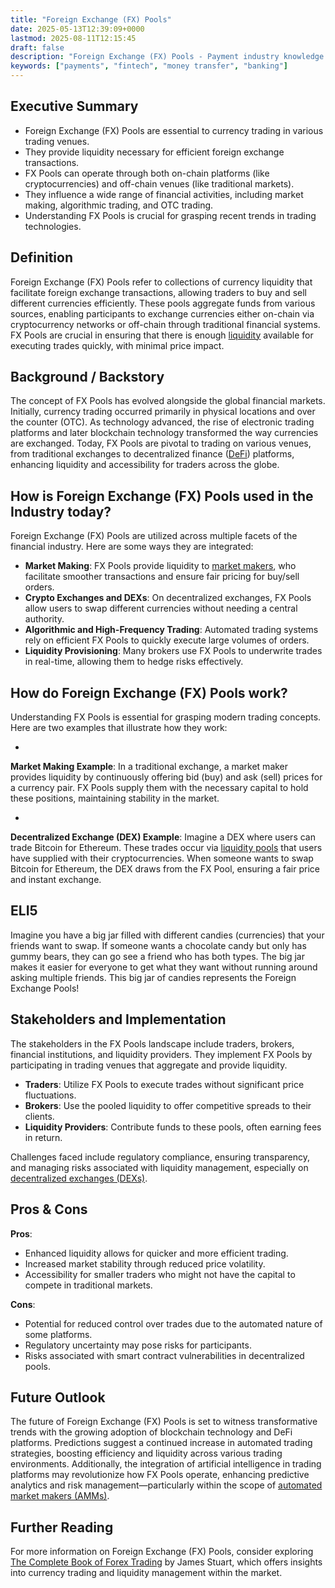 ```yaml
---
title: "Foreign Exchange (FX) Pools"
date: 2025-05-13T12:39:09+0000
lastmod: 2025-08-11T12:15:45
draft: false
description: "Foreign Exchange (FX) Pools - Payment industry knowledge and insights"
keywords: ["payments", "fintech", "money transfer", "banking"]
---
```


## Executive Summary

- Foreign Exchange (FX) Pools are essential to currency trading in various trading venues.
- They provide liquidity necessary for efficient foreign exchange transactions.
- FX Pools can operate through both on-chain platforms (like cryptocurrencies) and off-chain venues (like traditional markets).
- They influence a wide range of financial activities, including market making, algorithmic trading, and OTC trading.
- Understanding FX Pools is crucial for grasping recent trends in trading technologies.

## Definition
Foreign Exchange (FX) Pools refer to collections of currency liquidity that facilitate foreign exchange transactions, allowing traders to buy and sell different currencies efficiently. These pools aggregate funds from various sources, enabling participants to exchange currencies either on-chain via cryptocurrency networks or off-chain through traditional financial systems. FX Pools are crucial in ensuring that there is enough [liquidity](https://faisalkhanllc.xyz/resources/payments-wiki/l/liquidity/) available for executing trades quickly, with minimal price impact.

## Background / Backstory
The concept of FX Pools has evolved alongside the global financial markets. Initially, currency trading occurred primarily in physical locations and over the counter (OTC). As technology advanced, the rise of electronic trading platforms and later blockchain technology transformed the way currencies are exchanged. Today, FX Pools are pivotal to trading on various venues, from traditional exchanges to decentralized finance ([DeFi](https://faisalkhanllc.xyz/resources/payments-wiki/d/decentralized-finance-defi/)) platforms, enhancing liquidity and accessibility for traders across the globe.

## How is Foreign Exchange (FX) Pools used in the Industry today?
Foreign Exchange (FX) Pools are utilized across multiple facets of the financial industry. Here are some ways they are integrated:

- **Market Making**: FX Pools provide liquidity to [market makers](https://faisalkhanllc.xyz/resources/payments-wiki/m/market-maker/), who facilitate smoother transactions and ensure fair pricing for buy/sell orders.
- **Crypto Exchanges and DEXs**: On decentralized exchanges, FX Pools allow users to swap different currencies without needing a central authority.
- **Algorithmic and High-Frequency Trading**: Automated trading systems rely on efficient FX Pools to quickly execute large volumes of orders.
- **Liquidity Provisioning**: Many brokers use FX Pools to underwrite trades in real-time, allowing them to hedge risks effectively.

## How do Foreign Exchange (FX) Pools work?
Understanding FX Pools is essential for grasping modern trading concepts. Here are two examples that illustrate how they work:

- 
**Market Making Example**:
In a traditional exchange, a market maker provides liquidity by continuously offering bid (buy) and ask (sell) prices for a currency pair. FX Pools supply them with the necessary capital to hold these positions, maintaining stability in the market.

- 
**Decentralized Exchange (DEX) Example**:
Imagine a DEX where users can trade Bitcoin for Ethereum. These trades occur via [liquidity pools](https://faisalkhanllc.xyz/resources/payments-wiki/l/liquidity-pool/) that users have supplied with their cryptocurrencies. When someone wants to swap Bitcoin for Ethereum, the DEX draws from the FX Pool, ensuring a fair price and instant exchange.

## ELI5
Imagine you have a big jar filled with different candies (currencies) that your friends want to swap. If someone wants a chocolate candy but only has gummy bears, they can go see a friend who has both types. The big jar makes it easier for everyone to get what they want without running around asking multiple friends. This big jar of candies represents the Foreign Exchange Pools!

## Stakeholders and Implementation
The stakeholders in the FX Pools landscape include traders, brokers, financial institutions, and liquidity providers. They implement FX Pools by participating in trading venues that aggregate and provide liquidity.

- **Traders**: Utilize FX Pools to execute trades without significant price fluctuations.
- **Brokers**: Use the pooled liquidity to offer competitive spreads to their clients.
- **Liquidity Providers**: Contribute funds to these pools, often earning fees in return.

Challenges faced include regulatory compliance, ensuring transparency, and managing risks associated with liquidity management, especially on [decentralized exchanges (DEXs)](https://faisalkhanllc.xyz/resources/payments-wiki/d/decentralized-exchange-dex/).

## Pros & Cons
**Pros**:

- Enhanced liquidity allows for quicker and more efficient trading.
- Increased market stability through reduced price volatility.
- Accessibility for smaller traders who might not have the capital to compete in traditional markets.

**Cons**:

- Potential for reduced control over trades due to the automated nature of some platforms.
- Regulatory uncertainty may pose risks for participants.
- Risks associated with smart contract vulnerabilities in decentralized pools.

## Future Outlook
The future of Foreign Exchange (FX) Pools is set to witness transformative trends with the growing adoption of blockchain technology and DeFi platforms. Predictions suggest a continued increase in automated trading strategies, boosting efficiency and liquidity across various trading environments. Additionally, the integration of artificial intelligence in trading platforms may revolutionize how FX Pools operate, enhancing predictive analytics and risk management—particularly within the scope of [automated market makers (AMMs)](https://faisalkhanllc.xyz/resources/payments-wiki/a/automated-market-makers-amms/).

## Further Reading
For more information on Foreign Exchange (FX) Pools, consider exploring [The Complete Book of Forex Trading](https://www.goodreads.com/book/show/19296657-forex-for-beginners) by James Stuart, which offers insights into currency trading and liquidity management within the market.